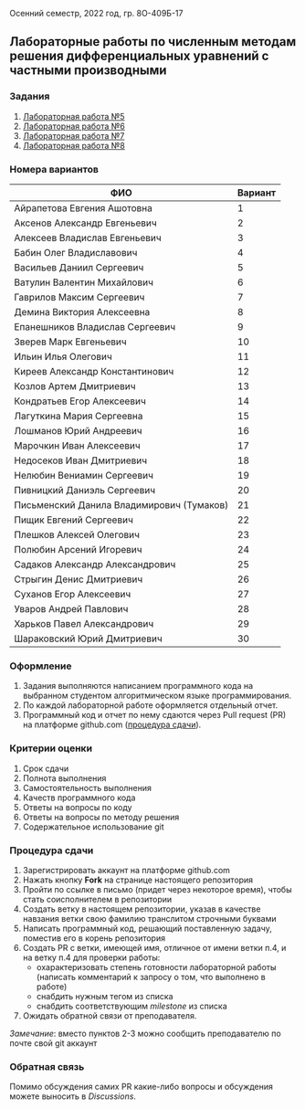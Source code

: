 Осенний семестр, 2022 год, гр. 8О-409Б-17

## Лабораторные работы по численным методам решения дифференциальных уравнений с частными производными

### Задания
1. [Лабораторная работа №5](tasks/numeric-methods-lab-5-1.zip)
2. [Лабораторная работа №6](tasks/numeric-methods-lab-6-2.zip)
3. [Лабораторная работа №7](tasks/numeric-methods-lab-7-3.zip)
4. [Лабораторная работа №8](tasks/numeric-methods-lab-8-4.zip)

### Номера вариантов
ФИО                            | Вариант
-------------------------------|---------
Айрапетова Евгения Ашотовна | 1
Аксенов Александр Евгеньевич | 2
Алексеев Владислав Евгеньевич | 3
Бабин Олег Владиславович | 4
Васильев Даниил Сергеевич | 5
Ватулин Валентин Михайлович | 6
Гаврилов Максим Сергеевич | 7
Демина Виктория Алексеевна | 8
Епанешников Владислав Сергеевич | 9
Зверев Марк Евгеньевич | 10
Ильин Илья Олегович | 11
Киреев Александр Константинович | 12
Козлов Артем Дмитриевич | 13
Кондратьев Егор Алексеевич | 14
Лагуткина Мария Сергеевна | 15
Лошманов Юрий Андреевич | 16
Марочкин Иван Алексеевич | 17
Недосеков Иван Дмитриевич | 18
Нелюбин Вениамин Сергеевич | 19
Пивницкий Даниэль Сергеевич | 20
Письменский Данила Владимирович (Тумаков) | 21
Пищик Евгений Сергеевич | 22
Плешков Алексей Олегович | 23
Полюбин Арсений Игоревич | 24
Садаков Александр Александрович | 25
Стрыгин Денис Дмитриевич | 26
Суханов Егор Алексеевич | 27
Уваров Андрей Павлович | 28
Харьков Павел Александрович | 29
Шараковский Юрий Дмитриевич | 30

### Оформление
1. Задания выполняются написанием программного кода на выбранном студентом алгоритмическом языке программирования.
2. По каждой лабораторной работе оформляется отдельный отчет.
3. Программный код и отчет по нему сдаются через Pull request (PR) на платформе github.com ([процедура сдачи](#процедура-сдачи)).

### Критерии оценки
1. Срок сдачи
2. Полнота выполнения
3. Самостоятельность выполнения
4. Качеств программного кода
5. Ответы на вопросы по коду
6. Ответы на вопросы по методу решения
7. Содержательное использование git

### Процедура сдачи
1. Зарегистрировать аккаунт на платформе github.com
2. Нажать кнопку **Fork** на странице настоящего репозитория
3. Пройти по ссылке в письмо (придет через некоторое время), чтобы стать соисполнителем в репозитории
4. Создать ветку в настоящем репозитории, указав в качестве навзания ветки свою фамилию транслитом строчными буквами
5. Написать программный код, решающий поставленную задачу, поместив его в корень репозитория
6. Создать PR с ветки, имеющей имя, отличное от имени ветки п.4, и на ветку п.4 для проверки работы:
   - охарактеризовать степень готовности лабораторной работы (написать комментарий к запросу о том, что выполнено в работе)
   - снабдить нужным тегом из списка
   - снабдить соответствующим *milestone* из списка
7. Ожидать обратной связи от преподавателя.
   
*Замечание*: вместо пунктов 2-3 можно сообщить преподавателю по почте свой git аккаунт

### Обратная связь
Помимо обсуждения самих PR какие-либо вопросы и обсуждения можете выносить в *Discussions*.
